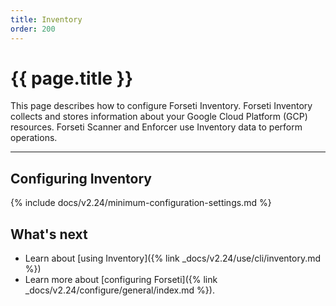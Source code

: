 ```yaml
---
title: Inventory
order: 200
---
```


# {{ page.title }}

This page describes how to configure Forseti Inventory. Forseti
Inventory collects and stores information about your Google Cloud Platform
(GCP) resources. Forseti Scanner and Enforcer use Inventory data to
perform operations.

---

## Configuring Inventory

{% include docs/v2.24/minimum-configuration-settings.md %}

## What's next

* Learn about [using Inventory]({% link _docs/v2.24/use/cli/inventory.md %})
* Learn more about [configuring Forseti]({% link _docs/v2.24/configure/general/index.md %}).
